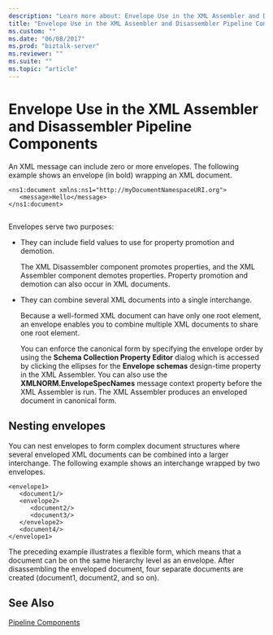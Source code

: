 ```yaml
---
description: "Learn more about: Envelope Use in the XML Assembler and Disassembler Pipeline Components"
title: "Envelope Use in the XML Assembler and Disassembler Pipeline Components"
ms.custom: ""
ms.date: "06/08/2017"
ms.prod: "biztalk-server"
ms.reviewer: ""
ms.suite: ""
ms.topic: "article"
---
```

# Envelope Use in the XML Assembler and Disassembler Pipeline Components
An XML message can include zero or more envelopes. The following example shows an envelope (in bold) wrapping an XML document.  
  
```  
<ns1:document xmlns:ns1="http://myDocumentNamespaceURI.org">  
   <message>Hello</message>  
</ns1:document>  
  
```  
  
 Envelopes serve two purposes:  
  
- They can include field values to use for property promotion and demotion.  
  
   The XML Disassembler component promotes properties, and the XML Assembler component demotes properties. Property promotion and demotion can also occur in XML documents.  
  
- They can combine several XML documents into a single interchange.  
  
   Because a well-formed XML document can have only one root element, an envelope enables you to combine multiple XML documents to share one root element.  
  
  You can enforce the canonical form by specifying the envelope order by using the **Schema Collection Property Editor** dialog which is accessed by clicking the ellipses for the **Envelope schemas** design-time property in the XML Assembler. You can also use the **XMLNORM.EnvelopeSpecNames** message context property before the XML Assembler is run. The XML Assembler produces an enveloped document in canonical form.  
  
## Nesting envelopes  
 You can nest envelopes to form complex document structures where several enveloped XML documents can be combined into a larger interchange. The following example shows an interchange wrapped by two envelopes.  
  
```  
<envelope1>  
   <document1/>  
   <envelope2>  
      <document2/>  
      <document3/>  
   </envelope2>  
   <document4/>  
</envelope1>  
```  
  
 The preceding example illustrates a flexible form, which means that a document can be on the same hierarchy level as an envelope. After disassembling the enveloped document, four separate documents are created (document1, document2, and so on).  
  
## See Also  
 [Pipeline Components](../core/pipeline-components.md)
